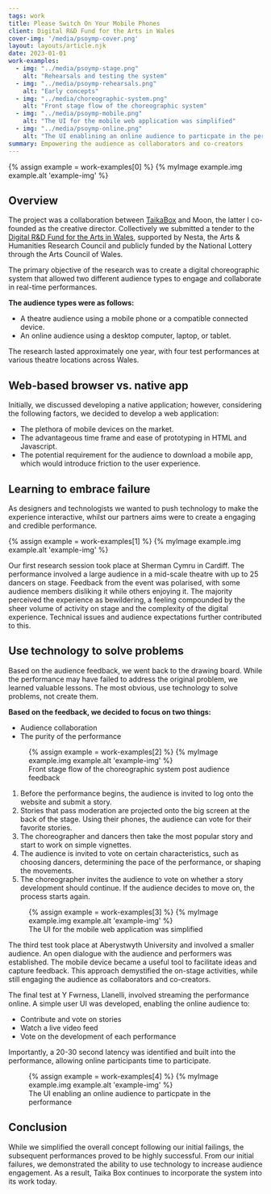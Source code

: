 ```yaml
---
tags: work
title: Please Switch On Your Mobile Phones
client: Digital R&D Fund for the Arts in Wales
cover-img: '/media/psoymp-cover.png'
layout: layouts/article.njk
date: 2023-01-01
work-examples:
  - img: "../media/psoymp-stage.png"
    alt: "Rehearsals and testing the system"
  - img: "../media/psoymp-rehearsals.png"
    alt: "Early concepts"
  - img: "../media/choreographic-system.png"
    alt: "Front stage flow of the choreographic system"
  - img: "../media/psoymp-mobile.png"
    alt: "The UI for the mobile web application was simplified"
  - img: "../media/psoymp-online.png"
    alt: "The UI enablining an online audience to particpate in the performance"
summary: Empowering the audience as collaborators and co-creators
---
```



<div class="main-img-noborder">
    {% assign example = work-examples[0] %}
    {% myImage example.img example.alt 'example-img' %}
</div>

<h2 class="article-content">
  Overview
</h2>
<p class="article-content">
    The project was a collaboration between <a href="https://taikabox.com" aria-label="TaikaBox">TaikaBox</a> and Moon, the latter I co-founded as the creative director. Collectively we submitted a tender to the <a href="https://www.nesta.org.uk/project/digital-innovation-fund-arts-wales/" aria-label="Digital R&D Fund for the Arts in Wales">Digital R&D Fund for the Arts in Wales</a>, supported by Nesta, the Arts & Humanities Research Council and publicly funded by the National Lottery through the Arts Council of Wales. 
</p> 
<p class="article-content">
    The primary objective of the research was to create a digital choreographic system that allowed two different audience types to engage and collaborate in real-time performances.
</p> 

<p class="article-content">
    <strong>The audience types were as follows:</strong>
</p> 
<ul class="article-list">
    <li>A theatre audience using a mobile phone or a compatible connected device.</li> 
    <li>An online audience using a desktop computer, laptop, or tablet.</li> 
</ul>

<p class="article-content">
    The research lasted approximately one year, with four test performances at various theatre locations across Wales. 
</p>

<h2 class="article-content">
    Web-based browser vs. native app
</h2>

<p class="article-content">
    Initially, we discussed developing a native application; however, considering the following factors, we decided to develop a web application:
</p>
<ul class="article-list">
    <li>The plethora of mobile devices on the market.</li> 
    <li>The advantageous time frame and ease of prototyping in HTML and Javascript.</li> 
    <li>The potential requirement for the audience to download a mobile app, which would introduce friction to the user experience.</li>
</ul>
<h2 class="article-content">
    Learning to embrace failure
</h2>

<p class="article-content">
    As designers and technologists we wanted to push technology to make the experience interactive, whilst our partners aims were to create a engaging and credible performance. 
</p>

<div class="main-img-noborder">
    {% assign example = work-examples[1] %}
    {% myImage example.img example.alt 'example-img' %}
</div>

<p class="article-content">
    Our first research session took place at Sherman Cymru in Cardiff. The performance involved a large audience in a mid-scale theatre with up to 25 dancers on stage. Feedback from the event was polarised, with some audience members disliking it while others enjoying it. The majority perceived the experience as bewildering, a feeling compounded by the sheer volume of activity on stage and the complexity of the digital experience. Technical issues and audience expectations further contributed to this.
</p>
<h2 class="article-content">
    Use technology to solve problems
</h2> 
<p class="article-content">
    Based on the audience feedback, we went back to the drawing board. While the performance may have failed to address the original problem, we learned valuable lessons. The most obvious, use technology to solve problems, not create them. 
</p>
<p class="article-content">
    <strong>Based on the feedback, we decided to focus on two things:</strong>
</p> 
<ul class="article-list">
    <li>Audience collaboration</li> 
    <li>The purity of the performance</li> 
</ul>
<div class="main-img-noborder">
  <figure>
    {% assign example = work-examples[2] %}
    {% myImage example.img example.alt 'example-img' %}
    <figcaption>
        Front stage flow of the choreographic system post audience feedback
    </figcaption>
  </figure>
</div>
<ol class="article-list">
    <li>Before the performance begins, the audience is invited to log onto the website and submit a story. </li> 
    <li>Stories that pass moderation are projected onto the big screen at the back of the stage. Using their phones, the audience can vote for their favorite stories.</li>
    <li>The choreographer and dancers then take the most popular story and start to work on simple vignettes.</li>
    <li>The audience is invited to vote on certain characteristics, such as choosing dancers, determining the pace of the performance, or shaping the movements.</li>
    <li>The choreographer invites the audience to vote on whether a story development should continue. If the audience decides to move on, the process starts again.</li> 
</ol>
<div class="main-img">
  <figure>
    {% assign example = work-examples[3] %}
    {% myImage example.img example.alt 'example-img' %}
    <figcaption>
        The UI for the mobile web application was simplified
    </figcaption>
  </figure>
</div>
<p class="article-content">
    The third test took place at Aberystwyth University and involved a smaller audience. An open dialogue with the audience and performers was established. The mobile device became a useful tool to facilitate ideas and capture feedback. This approach demystified the on-stage activities, while still engaging the audience as collaborators and co-creators.
</p> 
<p class="article-content">
    The final test at Y Fwrness, Llanelli, involved streaming the performance online. A simple user UI was developed, enabling the online audience to: 
</p>
<ul class="article-list">
    <li>Contribute and vote on stories</li> 
    <li>Watch a live video feed</li> 
    <li>Vote on the development of each performance</li>
</ul>
<p class="article-content">
    Importantly, a 20-30 second latency was identified and built into the performance, allowing online participants time to participate. 
</p>
<div class="main-img-noborder">
  <figure>
    {% assign example = work-examples[4] %}
    {% myImage example.img example.alt 'example-img' %}
    <figcaption>
      The UI enabling an online audience to particpate in the performance
    </figcaption>
  </figure>
</div>
<h2 class="article-content">
    Conclusion
</h2> 
<p class="article-content">
    While we simplified the overall concept following our initial failings, the subsequent performances proved to be highly successful. From our initial failures, we demonstrated the ability to use technology to increase audience engagement. As a result, Taika Box continues to incorporate the system into its work today.
</p>
